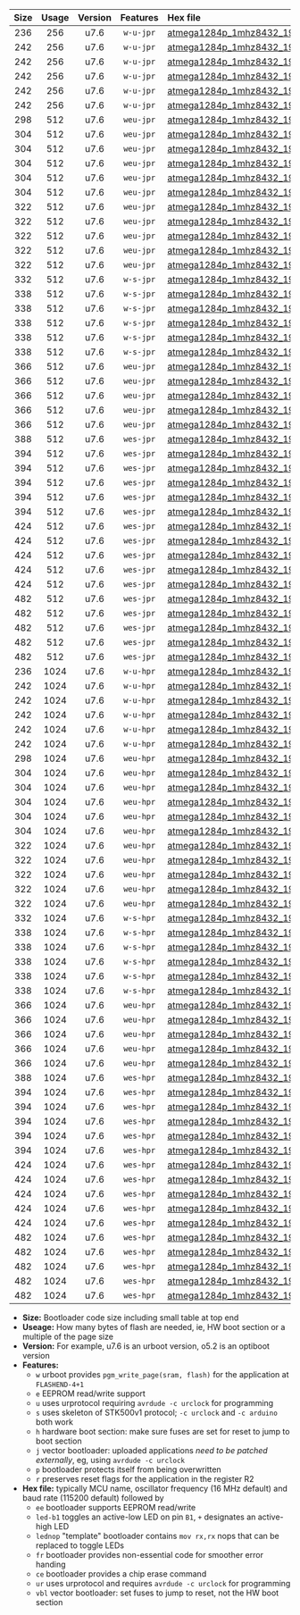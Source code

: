 |Size|Usage|Version|Features|Hex file|
|:-:|:-:|:-:|:-:|:--|
|236|256|u7.6|`w-u-jpr`|[atmega1284p_1mhz8432_19200bps_ur_vbl.hex](https://raw.githubusercontent.com/stefanrueger/urboot/main//atmega1284p_1mhz8432_19200bps_ur_vbl.hex)|
|242|256|u7.6|`w-u-jpr`|[atmega1284p_1mhz8432_19200bps_led+b5_ur_vbl.hex](https://raw.githubusercontent.com/stefanrueger/urboot/main//atmega1284p_1mhz8432_19200bps_led+b5_ur_vbl.hex)|
|242|256|u7.6|`w-u-jpr`|[atmega1284p_1mhz8432_19200bps_led+b7_ur_vbl.hex](https://raw.githubusercontent.com/stefanrueger/urboot/main//atmega1284p_1mhz8432_19200bps_led+b7_ur_vbl.hex)|
|242|256|u7.6|`w-u-jpr`|[atmega1284p_1mhz8432_19200bps_led+c7_ur_vbl.hex](https://raw.githubusercontent.com/stefanrueger/urboot/main//atmega1284p_1mhz8432_19200bps_led+c7_ur_vbl.hex)|
|242|256|u7.6|`w-u-jpr`|[atmega1284p_1mhz8432_19200bps_led+d7_ur_vbl.hex](https://raw.githubusercontent.com/stefanrueger/urboot/main//atmega1284p_1mhz8432_19200bps_led+d7_ur_vbl.hex)|
|242|256|u7.6|`w-u-jpr`|[atmega1284p_1mhz8432_19200bps_lednop_ur_vbl.hex](https://raw.githubusercontent.com/stefanrueger/urboot/main//atmega1284p_1mhz8432_19200bps_lednop_ur_vbl.hex)|
|298|512|u7.6|`weu-jpr`|[atmega1284p_1mhz8432_19200bps_ee_ur_vbl.hex](https://raw.githubusercontent.com/stefanrueger/urboot/main//atmega1284p_1mhz8432_19200bps_ee_ur_vbl.hex)|
|304|512|u7.6|`weu-jpr`|[atmega1284p_1mhz8432_19200bps_ee_led+b5_ur_vbl.hex](https://raw.githubusercontent.com/stefanrueger/urboot/main//atmega1284p_1mhz8432_19200bps_ee_led+b5_ur_vbl.hex)|
|304|512|u7.6|`weu-jpr`|[atmega1284p_1mhz8432_19200bps_ee_led+b7_ur_vbl.hex](https://raw.githubusercontent.com/stefanrueger/urboot/main//atmega1284p_1mhz8432_19200bps_ee_led+b7_ur_vbl.hex)|
|304|512|u7.6|`weu-jpr`|[atmega1284p_1mhz8432_19200bps_ee_led+c7_ur_vbl.hex](https://raw.githubusercontent.com/stefanrueger/urboot/main//atmega1284p_1mhz8432_19200bps_ee_led+c7_ur_vbl.hex)|
|304|512|u7.6|`weu-jpr`|[atmega1284p_1mhz8432_19200bps_ee_led+d7_ur_vbl.hex](https://raw.githubusercontent.com/stefanrueger/urboot/main//atmega1284p_1mhz8432_19200bps_ee_led+d7_ur_vbl.hex)|
|304|512|u7.6|`weu-jpr`|[atmega1284p_1mhz8432_19200bps_ee_lednop_ur_vbl.hex](https://raw.githubusercontent.com/stefanrueger/urboot/main//atmega1284p_1mhz8432_19200bps_ee_lednop_ur_vbl.hex)|
|322|512|u7.6|`weu-jpr`|[atmega1284p_1mhz8432_19200bps_ee_led+b5_fr_ur_vbl.hex](https://raw.githubusercontent.com/stefanrueger/urboot/main//atmega1284p_1mhz8432_19200bps_ee_led+b5_fr_ur_vbl.hex)|
|322|512|u7.6|`weu-jpr`|[atmega1284p_1mhz8432_19200bps_ee_led+b7_fr_ur_vbl.hex](https://raw.githubusercontent.com/stefanrueger/urboot/main//atmega1284p_1mhz8432_19200bps_ee_led+b7_fr_ur_vbl.hex)|
|322|512|u7.6|`weu-jpr`|[atmega1284p_1mhz8432_19200bps_ee_led+c7_fr_ur_vbl.hex](https://raw.githubusercontent.com/stefanrueger/urboot/main//atmega1284p_1mhz8432_19200bps_ee_led+c7_fr_ur_vbl.hex)|
|322|512|u7.6|`weu-jpr`|[atmega1284p_1mhz8432_19200bps_ee_led+d7_fr_ur_vbl.hex](https://raw.githubusercontent.com/stefanrueger/urboot/main//atmega1284p_1mhz8432_19200bps_ee_led+d7_fr_ur_vbl.hex)|
|322|512|u7.6|`weu-jpr`|[atmega1284p_1mhz8432_19200bps_ee_lednop_fr_ur_vbl.hex](https://raw.githubusercontent.com/stefanrueger/urboot/main//atmega1284p_1mhz8432_19200bps_ee_lednop_fr_ur_vbl.hex)|
|332|512|u7.6|`w-s-jpr`|[atmega1284p_1mhz8432_19200bps_vbl.hex](https://raw.githubusercontent.com/stefanrueger/urboot/main//atmega1284p_1mhz8432_19200bps_vbl.hex)|
|338|512|u7.6|`w-s-jpr`|[atmega1284p_1mhz8432_19200bps_led+b5_vbl.hex](https://raw.githubusercontent.com/stefanrueger/urboot/main//atmega1284p_1mhz8432_19200bps_led+b5_vbl.hex)|
|338|512|u7.6|`w-s-jpr`|[atmega1284p_1mhz8432_19200bps_led+b7_vbl.hex](https://raw.githubusercontent.com/stefanrueger/urboot/main//atmega1284p_1mhz8432_19200bps_led+b7_vbl.hex)|
|338|512|u7.6|`w-s-jpr`|[atmega1284p_1mhz8432_19200bps_led+c7_vbl.hex](https://raw.githubusercontent.com/stefanrueger/urboot/main//atmega1284p_1mhz8432_19200bps_led+c7_vbl.hex)|
|338|512|u7.6|`w-s-jpr`|[atmega1284p_1mhz8432_19200bps_led+d7_vbl.hex](https://raw.githubusercontent.com/stefanrueger/urboot/main//atmega1284p_1mhz8432_19200bps_led+d7_vbl.hex)|
|338|512|u7.6|`w-s-jpr`|[atmega1284p_1mhz8432_19200bps_lednop_vbl.hex](https://raw.githubusercontent.com/stefanrueger/urboot/main//atmega1284p_1mhz8432_19200bps_lednop_vbl.hex)|
|366|512|u7.6|`weu-jpr`|[atmega1284p_1mhz8432_19200bps_ee_led+b5_fr_ce_ur_vbl.hex](https://raw.githubusercontent.com/stefanrueger/urboot/main//atmega1284p_1mhz8432_19200bps_ee_led+b5_fr_ce_ur_vbl.hex)|
|366|512|u7.6|`weu-jpr`|[atmega1284p_1mhz8432_19200bps_ee_led+b7_fr_ce_ur_vbl.hex](https://raw.githubusercontent.com/stefanrueger/urboot/main//atmega1284p_1mhz8432_19200bps_ee_led+b7_fr_ce_ur_vbl.hex)|
|366|512|u7.6|`weu-jpr`|[atmega1284p_1mhz8432_19200bps_ee_led+c7_fr_ce_ur_vbl.hex](https://raw.githubusercontent.com/stefanrueger/urboot/main//atmega1284p_1mhz8432_19200bps_ee_led+c7_fr_ce_ur_vbl.hex)|
|366|512|u7.6|`weu-jpr`|[atmega1284p_1mhz8432_19200bps_ee_led+d7_fr_ce_ur_vbl.hex](https://raw.githubusercontent.com/stefanrueger/urboot/main//atmega1284p_1mhz8432_19200bps_ee_led+d7_fr_ce_ur_vbl.hex)|
|366|512|u7.6|`weu-jpr`|[atmega1284p_1mhz8432_19200bps_ee_lednop_fr_ce_ur_vbl.hex](https://raw.githubusercontent.com/stefanrueger/urboot/main//atmega1284p_1mhz8432_19200bps_ee_lednop_fr_ce_ur_vbl.hex)|
|388|512|u7.6|`wes-jpr`|[atmega1284p_1mhz8432_19200bps_ee_vbl.hex](https://raw.githubusercontent.com/stefanrueger/urboot/main//atmega1284p_1mhz8432_19200bps_ee_vbl.hex)|
|394|512|u7.6|`wes-jpr`|[atmega1284p_1mhz8432_19200bps_ee_led+b5_vbl.hex](https://raw.githubusercontent.com/stefanrueger/urboot/main//atmega1284p_1mhz8432_19200bps_ee_led+b5_vbl.hex)|
|394|512|u7.6|`wes-jpr`|[atmega1284p_1mhz8432_19200bps_ee_led+b7_vbl.hex](https://raw.githubusercontent.com/stefanrueger/urboot/main//atmega1284p_1mhz8432_19200bps_ee_led+b7_vbl.hex)|
|394|512|u7.6|`wes-jpr`|[atmega1284p_1mhz8432_19200bps_ee_led+c7_vbl.hex](https://raw.githubusercontent.com/stefanrueger/urboot/main//atmega1284p_1mhz8432_19200bps_ee_led+c7_vbl.hex)|
|394|512|u7.6|`wes-jpr`|[atmega1284p_1mhz8432_19200bps_ee_led+d7_vbl.hex](https://raw.githubusercontent.com/stefanrueger/urboot/main//atmega1284p_1mhz8432_19200bps_ee_led+d7_vbl.hex)|
|394|512|u7.6|`wes-jpr`|[atmega1284p_1mhz8432_19200bps_ee_lednop_vbl.hex](https://raw.githubusercontent.com/stefanrueger/urboot/main//atmega1284p_1mhz8432_19200bps_ee_lednop_vbl.hex)|
|424|512|u7.6|`wes-jpr`|[atmega1284p_1mhz8432_19200bps_ee_led+b5_fr_vbl.hex](https://raw.githubusercontent.com/stefanrueger/urboot/main//atmega1284p_1mhz8432_19200bps_ee_led+b5_fr_vbl.hex)|
|424|512|u7.6|`wes-jpr`|[atmega1284p_1mhz8432_19200bps_ee_led+b7_fr_vbl.hex](https://raw.githubusercontent.com/stefanrueger/urboot/main//atmega1284p_1mhz8432_19200bps_ee_led+b7_fr_vbl.hex)|
|424|512|u7.6|`wes-jpr`|[atmega1284p_1mhz8432_19200bps_ee_led+c7_fr_vbl.hex](https://raw.githubusercontent.com/stefanrueger/urboot/main//atmega1284p_1mhz8432_19200bps_ee_led+c7_fr_vbl.hex)|
|424|512|u7.6|`wes-jpr`|[atmega1284p_1mhz8432_19200bps_ee_led+d7_fr_vbl.hex](https://raw.githubusercontent.com/stefanrueger/urboot/main//atmega1284p_1mhz8432_19200bps_ee_led+d7_fr_vbl.hex)|
|424|512|u7.6|`wes-jpr`|[atmega1284p_1mhz8432_19200bps_ee_lednop_fr_vbl.hex](https://raw.githubusercontent.com/stefanrueger/urboot/main//atmega1284p_1mhz8432_19200bps_ee_lednop_fr_vbl.hex)|
|482|512|u7.6|`wes-jpr`|[atmega1284p_1mhz8432_19200bps_ee_led+b5_fr_ce_vbl.hex](https://raw.githubusercontent.com/stefanrueger/urboot/main//atmega1284p_1mhz8432_19200bps_ee_led+b5_fr_ce_vbl.hex)|
|482|512|u7.6|`wes-jpr`|[atmega1284p_1mhz8432_19200bps_ee_led+b7_fr_ce_vbl.hex](https://raw.githubusercontent.com/stefanrueger/urboot/main//atmega1284p_1mhz8432_19200bps_ee_led+b7_fr_ce_vbl.hex)|
|482|512|u7.6|`wes-jpr`|[atmega1284p_1mhz8432_19200bps_ee_led+c7_fr_ce_vbl.hex](https://raw.githubusercontent.com/stefanrueger/urboot/main//atmega1284p_1mhz8432_19200bps_ee_led+c7_fr_ce_vbl.hex)|
|482|512|u7.6|`wes-jpr`|[atmega1284p_1mhz8432_19200bps_ee_led+d7_fr_ce_vbl.hex](https://raw.githubusercontent.com/stefanrueger/urboot/main//atmega1284p_1mhz8432_19200bps_ee_led+d7_fr_ce_vbl.hex)|
|482|512|u7.6|`wes-jpr`|[atmega1284p_1mhz8432_19200bps_ee_lednop_fr_ce_vbl.hex](https://raw.githubusercontent.com/stefanrueger/urboot/main//atmega1284p_1mhz8432_19200bps_ee_lednop_fr_ce_vbl.hex)|
|236|1024|u7.6|`w-u-hpr`|[atmega1284p_1mhz8432_19200bps_ur.hex](https://raw.githubusercontent.com/stefanrueger/urboot/main//atmega1284p_1mhz8432_19200bps_ur.hex)|
|242|1024|u7.6|`w-u-hpr`|[atmega1284p_1mhz8432_19200bps_led+b5_ur.hex](https://raw.githubusercontent.com/stefanrueger/urboot/main//atmega1284p_1mhz8432_19200bps_led+b5_ur.hex)|
|242|1024|u7.6|`w-u-hpr`|[atmega1284p_1mhz8432_19200bps_led+b7_ur.hex](https://raw.githubusercontent.com/stefanrueger/urboot/main//atmega1284p_1mhz8432_19200bps_led+b7_ur.hex)|
|242|1024|u7.6|`w-u-hpr`|[atmega1284p_1mhz8432_19200bps_led+c7_ur.hex](https://raw.githubusercontent.com/stefanrueger/urboot/main//atmega1284p_1mhz8432_19200bps_led+c7_ur.hex)|
|242|1024|u7.6|`w-u-hpr`|[atmega1284p_1mhz8432_19200bps_led+d7_ur.hex](https://raw.githubusercontent.com/stefanrueger/urboot/main//atmega1284p_1mhz8432_19200bps_led+d7_ur.hex)|
|242|1024|u7.6|`w-u-hpr`|[atmega1284p_1mhz8432_19200bps_lednop_ur.hex](https://raw.githubusercontent.com/stefanrueger/urboot/main//atmega1284p_1mhz8432_19200bps_lednop_ur.hex)|
|298|1024|u7.6|`weu-hpr`|[atmega1284p_1mhz8432_19200bps_ee_ur.hex](https://raw.githubusercontent.com/stefanrueger/urboot/main//atmega1284p_1mhz8432_19200bps_ee_ur.hex)|
|304|1024|u7.6|`weu-hpr`|[atmega1284p_1mhz8432_19200bps_ee_led+b5_ur.hex](https://raw.githubusercontent.com/stefanrueger/urboot/main//atmega1284p_1mhz8432_19200bps_ee_led+b5_ur.hex)|
|304|1024|u7.6|`weu-hpr`|[atmega1284p_1mhz8432_19200bps_ee_led+b7_ur.hex](https://raw.githubusercontent.com/stefanrueger/urboot/main//atmega1284p_1mhz8432_19200bps_ee_led+b7_ur.hex)|
|304|1024|u7.6|`weu-hpr`|[atmega1284p_1mhz8432_19200bps_ee_led+c7_ur.hex](https://raw.githubusercontent.com/stefanrueger/urboot/main//atmega1284p_1mhz8432_19200bps_ee_led+c7_ur.hex)|
|304|1024|u7.6|`weu-hpr`|[atmega1284p_1mhz8432_19200bps_ee_led+d7_ur.hex](https://raw.githubusercontent.com/stefanrueger/urboot/main//atmega1284p_1mhz8432_19200bps_ee_led+d7_ur.hex)|
|304|1024|u7.6|`weu-hpr`|[atmega1284p_1mhz8432_19200bps_ee_lednop_ur.hex](https://raw.githubusercontent.com/stefanrueger/urboot/main//atmega1284p_1mhz8432_19200bps_ee_lednop_ur.hex)|
|322|1024|u7.6|`weu-hpr`|[atmega1284p_1mhz8432_19200bps_ee_led+b5_fr_ur.hex](https://raw.githubusercontent.com/stefanrueger/urboot/main//atmega1284p_1mhz8432_19200bps_ee_led+b5_fr_ur.hex)|
|322|1024|u7.6|`weu-hpr`|[atmega1284p_1mhz8432_19200bps_ee_led+b7_fr_ur.hex](https://raw.githubusercontent.com/stefanrueger/urboot/main//atmega1284p_1mhz8432_19200bps_ee_led+b7_fr_ur.hex)|
|322|1024|u7.6|`weu-hpr`|[atmega1284p_1mhz8432_19200bps_ee_led+c7_fr_ur.hex](https://raw.githubusercontent.com/stefanrueger/urboot/main//atmega1284p_1mhz8432_19200bps_ee_led+c7_fr_ur.hex)|
|322|1024|u7.6|`weu-hpr`|[atmega1284p_1mhz8432_19200bps_ee_led+d7_fr_ur.hex](https://raw.githubusercontent.com/stefanrueger/urboot/main//atmega1284p_1mhz8432_19200bps_ee_led+d7_fr_ur.hex)|
|322|1024|u7.6|`weu-hpr`|[atmega1284p_1mhz8432_19200bps_ee_lednop_fr_ur.hex](https://raw.githubusercontent.com/stefanrueger/urboot/main//atmega1284p_1mhz8432_19200bps_ee_lednop_fr_ur.hex)|
|332|1024|u7.6|`w-s-hpr`|[atmega1284p_1mhz8432_19200bps.hex](https://raw.githubusercontent.com/stefanrueger/urboot/main//atmega1284p_1mhz8432_19200bps.hex)|
|338|1024|u7.6|`w-s-hpr`|[atmega1284p_1mhz8432_19200bps_led+b5.hex](https://raw.githubusercontent.com/stefanrueger/urboot/main//atmega1284p_1mhz8432_19200bps_led+b5.hex)|
|338|1024|u7.6|`w-s-hpr`|[atmega1284p_1mhz8432_19200bps_led+b7.hex](https://raw.githubusercontent.com/stefanrueger/urboot/main//atmega1284p_1mhz8432_19200bps_led+b7.hex)|
|338|1024|u7.6|`w-s-hpr`|[atmega1284p_1mhz8432_19200bps_led+c7.hex](https://raw.githubusercontent.com/stefanrueger/urboot/main//atmega1284p_1mhz8432_19200bps_led+c7.hex)|
|338|1024|u7.6|`w-s-hpr`|[atmega1284p_1mhz8432_19200bps_led+d7.hex](https://raw.githubusercontent.com/stefanrueger/urboot/main//atmega1284p_1mhz8432_19200bps_led+d7.hex)|
|338|1024|u7.6|`w-s-hpr`|[atmega1284p_1mhz8432_19200bps_lednop.hex](https://raw.githubusercontent.com/stefanrueger/urboot/main//atmega1284p_1mhz8432_19200bps_lednop.hex)|
|366|1024|u7.6|`weu-hpr`|[atmega1284p_1mhz8432_19200bps_ee_led+b5_fr_ce_ur.hex](https://raw.githubusercontent.com/stefanrueger/urboot/main//atmega1284p_1mhz8432_19200bps_ee_led+b5_fr_ce_ur.hex)|
|366|1024|u7.6|`weu-hpr`|[atmega1284p_1mhz8432_19200bps_ee_led+b7_fr_ce_ur.hex](https://raw.githubusercontent.com/stefanrueger/urboot/main//atmega1284p_1mhz8432_19200bps_ee_led+b7_fr_ce_ur.hex)|
|366|1024|u7.6|`weu-hpr`|[atmega1284p_1mhz8432_19200bps_ee_led+c7_fr_ce_ur.hex](https://raw.githubusercontent.com/stefanrueger/urboot/main//atmega1284p_1mhz8432_19200bps_ee_led+c7_fr_ce_ur.hex)|
|366|1024|u7.6|`weu-hpr`|[atmega1284p_1mhz8432_19200bps_ee_led+d7_fr_ce_ur.hex](https://raw.githubusercontent.com/stefanrueger/urboot/main//atmega1284p_1mhz8432_19200bps_ee_led+d7_fr_ce_ur.hex)|
|366|1024|u7.6|`weu-hpr`|[atmega1284p_1mhz8432_19200bps_ee_lednop_fr_ce_ur.hex](https://raw.githubusercontent.com/stefanrueger/urboot/main//atmega1284p_1mhz8432_19200bps_ee_lednop_fr_ce_ur.hex)|
|388|1024|u7.6|`wes-hpr`|[atmega1284p_1mhz8432_19200bps_ee.hex](https://raw.githubusercontent.com/stefanrueger/urboot/main//atmega1284p_1mhz8432_19200bps_ee.hex)|
|394|1024|u7.6|`wes-hpr`|[atmega1284p_1mhz8432_19200bps_ee_led+b5.hex](https://raw.githubusercontent.com/stefanrueger/urboot/main//atmega1284p_1mhz8432_19200bps_ee_led+b5.hex)|
|394|1024|u7.6|`wes-hpr`|[atmega1284p_1mhz8432_19200bps_ee_led+b7.hex](https://raw.githubusercontent.com/stefanrueger/urboot/main//atmega1284p_1mhz8432_19200bps_ee_led+b7.hex)|
|394|1024|u7.6|`wes-hpr`|[atmega1284p_1mhz8432_19200bps_ee_led+c7.hex](https://raw.githubusercontent.com/stefanrueger/urboot/main//atmega1284p_1mhz8432_19200bps_ee_led+c7.hex)|
|394|1024|u7.6|`wes-hpr`|[atmega1284p_1mhz8432_19200bps_ee_led+d7.hex](https://raw.githubusercontent.com/stefanrueger/urboot/main//atmega1284p_1mhz8432_19200bps_ee_led+d7.hex)|
|394|1024|u7.6|`wes-hpr`|[atmega1284p_1mhz8432_19200bps_ee_lednop.hex](https://raw.githubusercontent.com/stefanrueger/urboot/main//atmega1284p_1mhz8432_19200bps_ee_lednop.hex)|
|424|1024|u7.6|`wes-hpr`|[atmega1284p_1mhz8432_19200bps_ee_led+b5_fr.hex](https://raw.githubusercontent.com/stefanrueger/urboot/main//atmega1284p_1mhz8432_19200bps_ee_led+b5_fr.hex)|
|424|1024|u7.6|`wes-hpr`|[atmega1284p_1mhz8432_19200bps_ee_led+b7_fr.hex](https://raw.githubusercontent.com/stefanrueger/urboot/main//atmega1284p_1mhz8432_19200bps_ee_led+b7_fr.hex)|
|424|1024|u7.6|`wes-hpr`|[atmega1284p_1mhz8432_19200bps_ee_led+c7_fr.hex](https://raw.githubusercontent.com/stefanrueger/urboot/main//atmega1284p_1mhz8432_19200bps_ee_led+c7_fr.hex)|
|424|1024|u7.6|`wes-hpr`|[atmega1284p_1mhz8432_19200bps_ee_led+d7_fr.hex](https://raw.githubusercontent.com/stefanrueger/urboot/main//atmega1284p_1mhz8432_19200bps_ee_led+d7_fr.hex)|
|424|1024|u7.6|`wes-hpr`|[atmega1284p_1mhz8432_19200bps_ee_lednop_fr.hex](https://raw.githubusercontent.com/stefanrueger/urboot/main//atmega1284p_1mhz8432_19200bps_ee_lednop_fr.hex)|
|482|1024|u7.6|`wes-hpr`|[atmega1284p_1mhz8432_19200bps_ee_led+b5_fr_ce.hex](https://raw.githubusercontent.com/stefanrueger/urboot/main//atmega1284p_1mhz8432_19200bps_ee_led+b5_fr_ce.hex)|
|482|1024|u7.6|`wes-hpr`|[atmega1284p_1mhz8432_19200bps_ee_led+b7_fr_ce.hex](https://raw.githubusercontent.com/stefanrueger/urboot/main//atmega1284p_1mhz8432_19200bps_ee_led+b7_fr_ce.hex)|
|482|1024|u7.6|`wes-hpr`|[atmega1284p_1mhz8432_19200bps_ee_led+c7_fr_ce.hex](https://raw.githubusercontent.com/stefanrueger/urboot/main//atmega1284p_1mhz8432_19200bps_ee_led+c7_fr_ce.hex)|
|482|1024|u7.6|`wes-hpr`|[atmega1284p_1mhz8432_19200bps_ee_led+d7_fr_ce.hex](https://raw.githubusercontent.com/stefanrueger/urboot/main//atmega1284p_1mhz8432_19200bps_ee_led+d7_fr_ce.hex)|
|482|1024|u7.6|`wes-hpr`|[atmega1284p_1mhz8432_19200bps_ee_lednop_fr_ce.hex](https://raw.githubusercontent.com/stefanrueger/urboot/main//atmega1284p_1mhz8432_19200bps_ee_lednop_fr_ce.hex)|

- **Size:** Bootloader code size including small table at top end
- **Useage:** How many bytes of flash are needed, ie, HW boot section or a multiple of the page size
- **Version:** For example, u7.6 is an urboot version, o5.2 is an optiboot version
- **Features:**
  + `w` urboot provides `pgm_write_page(sram, flash)` for the application at `FLASHEND-4+1`
  + `e` EEPROM read/write support
  + `u` uses urprotocol requiring `avrdude -c urclock` for programming
  + `s` uses skeleton of STK500v1 protocol; `-c urclock` and `-c arduino` both work
  + `h` hardware boot section: make sure fuses are set for reset to jump to boot section
  + `j` vector bootloader: uploaded applications *need to be patched externally*, eg, using `avrdude -c urclock`
  + `p` bootloader protects itself from being overwritten
  + `r` preserves reset flags for the application in the register R2
- **Hex file:** typically MCU name, oscillator frequency (16 MHz default) and baud rate (115200 default) followed by
  + `ee` bootloader supports EEPROM read/write
  + `led-b1` toggles an active-low LED on pin `B1`, `+` designates an active-high LED
  + `lednop` "template" bootloader contains `mov rx,rx` nops that can be replaced to toggle LEDs
  + `fr` bootloader provides non-essential code for smoother error handing
  + `ce` bootloader provides a chip erase command
  + `ur` uses urprotocol and requires `avrdude -c urclock` for programming
  + `vbl` vector bootloader: set fuses to jump to reset, not the HW boot section
